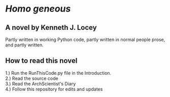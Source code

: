 # *Homo geneous*

## A novel by Kenneth J. Locey

Partly written in working Python code, partly written in normal people prose, and partly written.

## How to read this novel
1.) Run the RunThisCode.py file in the Introduction.  
2.) Read the source code  
3.) Read the ArchScientist's Diary  
4.) Follow this repository for edits and updates
